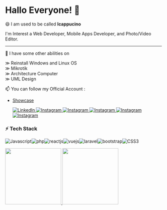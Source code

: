 # Hallo Everyone! 👋

😄 I am used to be called **Icappucino**

I'm Interest a Web Developer, Mobile Apps Developer, and Photo/Video Editor.

---

🌱 I have some other abilities on 

&#8811; Reinstall Windows and Linux OS </br>
&#8811; Mikrotik </br>
&#8811; Architecture Computer </br>
&#8811; UML Design </br>

📫 You can follow my Official Account :
- [Showcase](https://www.showwcase.com/icappucino)

  <a href="https://www.linkedin.com/in/afjani23" target="_blank">
    <img alt="LinkedIn" src="https://img.shields.io/badge/linkedin-%230077B5.svg?&style=for-the-badge&logo=linkedin&logoColor=white" />
  </a> 
  <a href="https://instagram.com/icappucino_" target="_blank">
    <img alt="Instagram" src="https://img.shields.io/badge/instagram-%23E4405F.svg?&style=for-the-badge&logo=instagram&logoColor=white" />
  </a>
    <a href="https://t.me/Icappucino7" target="_blank">
    <img alt="Instagram" src="https://img.shields.io/badge/Telegram-2CA5E0?style=for-the-badge&logo=telegram&logoColor=white" />
  </a>
     <a href="https://linktr.ee/icappucino" target="_blank">
    <img alt="Instagram" src="https://img.shields.io/badge/linktree-39E09B?style=for-the-badge&logo=linktree&logoColor=white" />
  </a>
      <a href="https://twitter.com/Icappucino7" target="_blank">
    <img alt="Instagram" src="https://img.shields.io/badge/Twitter-1DA1F2?style=for-the-badge&logo=twitter&logoColor=white" />
  </a>
      <a href="https://discord.gg/xj49eZ4dYy" target="_blank">
    <img alt="Instagram" src="https://img.shields.io/badge/Discord-7289DA?style=for-the-badge&logo=discord&logoColor=white" />
  </a>


 </p>
 <h3>⚡ Tech Stack</h3>
 <p style="display:flex">
 <img alt="Javascript" src="https://img.shields.io/badge/JavaScript-F7DF1E?style=for-the-badge&logo=javascript&logoColor=black" />
 <img alt="php" src="https://img.shields.io/badge/PHP-777BB4?style=for-the-badge&logo=php&logoColor=white" />
 <img alt="reactjs" src="https://img.shields.io/badge/React-20232A?style=for-the-badge&logo=react&logoColor=61DAFB" />
 <img alt="vuejs" src="https://img.shields.io/badge/Vue.js-35495E?style=for-the-badge&logo=vue.js&logoColor=4FC08D" />
 <img alt="laravel" src="https://img.shields.io/badge/Laravel-FF2D20?style=for-the-badge&logo=laravel&logoColor=white" />
 <img alt="bootstrap" src="https://img.shields.io/badge/Bootstrap-563D7C?style=for-the-badge&logo=bootstrap&logoColor=white" />
 <img alt="CSS3" src="https://img.shields.io/badge/CSS3-1572B6?style=for-the-badge&logo=css3&logoColor=white" />
 </p>


<p align="left">
<a href="https://github.com/Abjanii">
  <img height="180em" src="https://github-readme-stats-eight-theta.vercel.app/api?username=Abjanii&show_icons=true&theme=algolia&include_all_commits=true&count_private=true"/>
  <img height="180em" src="https://github-readme-stats-eight-theta.vercel.app/api/top-langs/?username=Abjanii&layout=compact&langs_count=8&theme=algolia"/>
</a>
</p>

